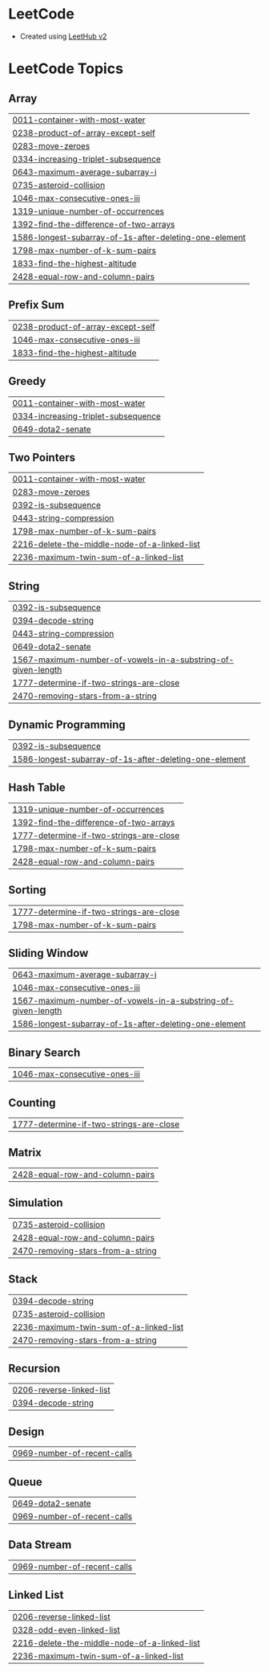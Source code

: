 # LeetCode
 - Created using [LeetHub v2](https://github.com/arunbhardwaj/LeetHub-2.0)

<!---LeetCode Topics Start-->
# LeetCode Topics
## Array
|  |
| ------- |
| [0011-container-with-most-water](https://github.com/SouptikMajumdar/LeetCode/tree/master/0011-container-with-most-water) |
| [0238-product-of-array-except-self](https://github.com/SouptikMajumdar/LeetCode/tree/master/0238-product-of-array-except-self) |
| [0283-move-zeroes](https://github.com/SouptikMajumdar/LeetCode/tree/master/0283-move-zeroes) |
| [0334-increasing-triplet-subsequence](https://github.com/SouptikMajumdar/LeetCode/tree/master/0334-increasing-triplet-subsequence) |
| [0643-maximum-average-subarray-i](https://github.com/SouptikMajumdar/LeetCode/tree/master/0643-maximum-average-subarray-i) |
| [0735-asteroid-collision](https://github.com/SouptikMajumdar/LeetCode/tree/master/0735-asteroid-collision) |
| [1046-max-consecutive-ones-iii](https://github.com/SouptikMajumdar/LeetCode/tree/master/1046-max-consecutive-ones-iii) |
| [1319-unique-number-of-occurrences](https://github.com/SouptikMajumdar/LeetCode/tree/master/1319-unique-number-of-occurrences) |
| [1392-find-the-difference-of-two-arrays](https://github.com/SouptikMajumdar/LeetCode/tree/master/1392-find-the-difference-of-two-arrays) |
| [1586-longest-subarray-of-1s-after-deleting-one-element](https://github.com/SouptikMajumdar/LeetCode/tree/master/1586-longest-subarray-of-1s-after-deleting-one-element) |
| [1798-max-number-of-k-sum-pairs](https://github.com/SouptikMajumdar/LeetCode/tree/master/1798-max-number-of-k-sum-pairs) |
| [1833-find-the-highest-altitude](https://github.com/SouptikMajumdar/LeetCode/tree/master/1833-find-the-highest-altitude) |
| [2428-equal-row-and-column-pairs](https://github.com/SouptikMajumdar/LeetCode/tree/master/2428-equal-row-and-column-pairs) |
## Prefix Sum
|  |
| ------- |
| [0238-product-of-array-except-self](https://github.com/SouptikMajumdar/LeetCode/tree/master/0238-product-of-array-except-self) |
| [1046-max-consecutive-ones-iii](https://github.com/SouptikMajumdar/LeetCode/tree/master/1046-max-consecutive-ones-iii) |
| [1833-find-the-highest-altitude](https://github.com/SouptikMajumdar/LeetCode/tree/master/1833-find-the-highest-altitude) |
## Greedy
|  |
| ------- |
| [0011-container-with-most-water](https://github.com/SouptikMajumdar/LeetCode/tree/master/0011-container-with-most-water) |
| [0334-increasing-triplet-subsequence](https://github.com/SouptikMajumdar/LeetCode/tree/master/0334-increasing-triplet-subsequence) |
| [0649-dota2-senate](https://github.com/SouptikMajumdar/LeetCode/tree/master/0649-dota2-senate) |
## Two Pointers
|  |
| ------- |
| [0011-container-with-most-water](https://github.com/SouptikMajumdar/LeetCode/tree/master/0011-container-with-most-water) |
| [0283-move-zeroes](https://github.com/SouptikMajumdar/LeetCode/tree/master/0283-move-zeroes) |
| [0392-is-subsequence](https://github.com/SouptikMajumdar/LeetCode/tree/master/0392-is-subsequence) |
| [0443-string-compression](https://github.com/SouptikMajumdar/LeetCode/tree/master/0443-string-compression) |
| [1798-max-number-of-k-sum-pairs](https://github.com/SouptikMajumdar/LeetCode/tree/master/1798-max-number-of-k-sum-pairs) |
| [2216-delete-the-middle-node-of-a-linked-list](https://github.com/SouptikMajumdar/LeetCode/tree/master/2216-delete-the-middle-node-of-a-linked-list) |
| [2236-maximum-twin-sum-of-a-linked-list](https://github.com/SouptikMajumdar/LeetCode/tree/master/2236-maximum-twin-sum-of-a-linked-list) |
## String
|  |
| ------- |
| [0392-is-subsequence](https://github.com/SouptikMajumdar/LeetCode/tree/master/0392-is-subsequence) |
| [0394-decode-string](https://github.com/SouptikMajumdar/LeetCode/tree/master/0394-decode-string) |
| [0443-string-compression](https://github.com/SouptikMajumdar/LeetCode/tree/master/0443-string-compression) |
| [0649-dota2-senate](https://github.com/SouptikMajumdar/LeetCode/tree/master/0649-dota2-senate) |
| [1567-maximum-number-of-vowels-in-a-substring-of-given-length](https://github.com/SouptikMajumdar/LeetCode/tree/master/1567-maximum-number-of-vowels-in-a-substring-of-given-length) |
| [1777-determine-if-two-strings-are-close](https://github.com/SouptikMajumdar/LeetCode/tree/master/1777-determine-if-two-strings-are-close) |
| [2470-removing-stars-from-a-string](https://github.com/SouptikMajumdar/LeetCode/tree/master/2470-removing-stars-from-a-string) |
## Dynamic Programming
|  |
| ------- |
| [0392-is-subsequence](https://github.com/SouptikMajumdar/LeetCode/tree/master/0392-is-subsequence) |
| [1586-longest-subarray-of-1s-after-deleting-one-element](https://github.com/SouptikMajumdar/LeetCode/tree/master/1586-longest-subarray-of-1s-after-deleting-one-element) |
## Hash Table
|  |
| ------- |
| [1319-unique-number-of-occurrences](https://github.com/SouptikMajumdar/LeetCode/tree/master/1319-unique-number-of-occurrences) |
| [1392-find-the-difference-of-two-arrays](https://github.com/SouptikMajumdar/LeetCode/tree/master/1392-find-the-difference-of-two-arrays) |
| [1777-determine-if-two-strings-are-close](https://github.com/SouptikMajumdar/LeetCode/tree/master/1777-determine-if-two-strings-are-close) |
| [1798-max-number-of-k-sum-pairs](https://github.com/SouptikMajumdar/LeetCode/tree/master/1798-max-number-of-k-sum-pairs) |
| [2428-equal-row-and-column-pairs](https://github.com/SouptikMajumdar/LeetCode/tree/master/2428-equal-row-and-column-pairs) |
## Sorting
|  |
| ------- |
| [1777-determine-if-two-strings-are-close](https://github.com/SouptikMajumdar/LeetCode/tree/master/1777-determine-if-two-strings-are-close) |
| [1798-max-number-of-k-sum-pairs](https://github.com/SouptikMajumdar/LeetCode/tree/master/1798-max-number-of-k-sum-pairs) |
## Sliding Window
|  |
| ------- |
| [0643-maximum-average-subarray-i](https://github.com/SouptikMajumdar/LeetCode/tree/master/0643-maximum-average-subarray-i) |
| [1046-max-consecutive-ones-iii](https://github.com/SouptikMajumdar/LeetCode/tree/master/1046-max-consecutive-ones-iii) |
| [1567-maximum-number-of-vowels-in-a-substring-of-given-length](https://github.com/SouptikMajumdar/LeetCode/tree/master/1567-maximum-number-of-vowels-in-a-substring-of-given-length) |
| [1586-longest-subarray-of-1s-after-deleting-one-element](https://github.com/SouptikMajumdar/LeetCode/tree/master/1586-longest-subarray-of-1s-after-deleting-one-element) |
## Binary Search
|  |
| ------- |
| [1046-max-consecutive-ones-iii](https://github.com/SouptikMajumdar/LeetCode/tree/master/1046-max-consecutive-ones-iii) |
## Counting
|  |
| ------- |
| [1777-determine-if-two-strings-are-close](https://github.com/SouptikMajumdar/LeetCode/tree/master/1777-determine-if-two-strings-are-close) |
## Matrix
|  |
| ------- |
| [2428-equal-row-and-column-pairs](https://github.com/SouptikMajumdar/LeetCode/tree/master/2428-equal-row-and-column-pairs) |
## Simulation
|  |
| ------- |
| [0735-asteroid-collision](https://github.com/SouptikMajumdar/LeetCode/tree/master/0735-asteroid-collision) |
| [2428-equal-row-and-column-pairs](https://github.com/SouptikMajumdar/LeetCode/tree/master/2428-equal-row-and-column-pairs) |
| [2470-removing-stars-from-a-string](https://github.com/SouptikMajumdar/LeetCode/tree/master/2470-removing-stars-from-a-string) |
## Stack
|  |
| ------- |
| [0394-decode-string](https://github.com/SouptikMajumdar/LeetCode/tree/master/0394-decode-string) |
| [0735-asteroid-collision](https://github.com/SouptikMajumdar/LeetCode/tree/master/0735-asteroid-collision) |
| [2236-maximum-twin-sum-of-a-linked-list](https://github.com/SouptikMajumdar/LeetCode/tree/master/2236-maximum-twin-sum-of-a-linked-list) |
| [2470-removing-stars-from-a-string](https://github.com/SouptikMajumdar/LeetCode/tree/master/2470-removing-stars-from-a-string) |
## Recursion
|  |
| ------- |
| [0206-reverse-linked-list](https://github.com/SouptikMajumdar/LeetCode/tree/master/0206-reverse-linked-list) |
| [0394-decode-string](https://github.com/SouptikMajumdar/LeetCode/tree/master/0394-decode-string) |
## Design
|  |
| ------- |
| [0969-number-of-recent-calls](https://github.com/SouptikMajumdar/LeetCode/tree/master/0969-number-of-recent-calls) |
## Queue
|  |
| ------- |
| [0649-dota2-senate](https://github.com/SouptikMajumdar/LeetCode/tree/master/0649-dota2-senate) |
| [0969-number-of-recent-calls](https://github.com/SouptikMajumdar/LeetCode/tree/master/0969-number-of-recent-calls) |
## Data Stream
|  |
| ------- |
| [0969-number-of-recent-calls](https://github.com/SouptikMajumdar/LeetCode/tree/master/0969-number-of-recent-calls) |
## Linked List
|  |
| ------- |
| [0206-reverse-linked-list](https://github.com/SouptikMajumdar/LeetCode/tree/master/0206-reverse-linked-list) |
| [0328-odd-even-linked-list](https://github.com/SouptikMajumdar/LeetCode/tree/master/0328-odd-even-linked-list) |
| [2216-delete-the-middle-node-of-a-linked-list](https://github.com/SouptikMajumdar/LeetCode/tree/master/2216-delete-the-middle-node-of-a-linked-list) |
| [2236-maximum-twin-sum-of-a-linked-list](https://github.com/SouptikMajumdar/LeetCode/tree/master/2236-maximum-twin-sum-of-a-linked-list) |
<!---LeetCode Topics End-->
